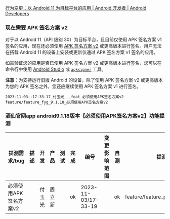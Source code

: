 [行为变更：以 Android 11 为目标平台的应用  |  Android 开发者  |  Android Developers](https://developer.android.google.cn/about/versions/11/behavior-changes-11?hl=zh-cn)



### 现在需要 APK 签名方案 v2

对于以 Android 11（API 级别 30）为目标平台，且目前仅使用 APK 签名方案 v1 签名的应用，现在还必须使用 [APK 签名方案 v2](https://source.android.google.cn/security/apksigning/v2?hl=zh-cn) 或更高版本进行签名。用户无法在搭载 Android 11 的设备上安装或更新仅通过 APK 签名方案 v1 签名的应用。

如需验证您的应用是否已使用 APK 签名方案 v2 或更高版本进行签名，您可以在命令行中使用 [Android Studio](https://developer.android.google.cn/studio/publish/app-signing?hl=zh-cn#sign_release) 或 [`apksigner`](https://developer.android.google.cn/studio/command-line/apksigner?hl=zh-cn) 工具。

**注意**：为支持运行旧版 Android 的设备，除了使用 APK 签名方案 v2 或更高版本为您的 APK 签名之外，您还应继续使用 APK 签名方案 v1 进行签名。



```
2023-11-03--17-33-17_付玉光___feat_必须使用APK签名方案v2
feature/feature_fyg_9.1.18_必须使用APK签名方案v2
```




### 酒仙官网app android9.1.18版本【必须使用APK签名方案v2】功能提测


| 提测需求/bug  |   描述          |  开发           |  产品                |      测试           |       完成      |  编号            |  变更影响范围     |   自测    |  提测分支       |  提测时间         |
| ------------ |      ----      |       ----     |      ----            |      ----          |      ----      |  ----            |   ------------  |   ----   |  ------       |  --------        |
|  必须使用APK签名方案v2   |                |  付玉光       |   周立新    |           |       ok       | 2023-11-03/17-33-19  |                 |    ok    | feature/feature_preRelease_9.1.18 |  2023-11-08/16:26:37 |





